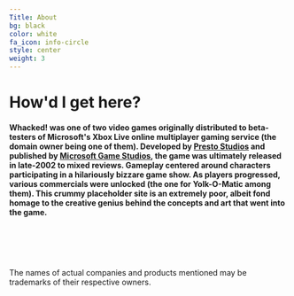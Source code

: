 ```yaml
---
Title: About
bg: black
color: white
fa_icon: info-circle
style: center
weight: 3
---
```


# How'd I get here?

#### Whacked! was one of two video games originally distributed to beta-testers of Microsoft's Xbox Live online multiplayer gaming service (the domain owner being one of them). Developed by [Presto Studios](https://en.wikipedia.org/wiki/Presto_Studios) and published by [Microsoft Game Studios](https://microsoftstudios.com), the game was ultimately released in late-2002 to mixed reviews. Gameplay centered around characters participating in a hilariously bizzare game show. As players progressed, various commercials were unlocked (the one for Yolk-O-Matic among them). This crummy placeholder site is an extremely poor, albeit fond homage to the creative genius behind the concepts and art that went into the game.

# &nbsp;

The names of actual companies and products mentioned may be trademarks of their respective owners.
